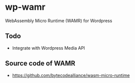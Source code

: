 # wp-wamr
WebAssembly Micro Runtime (WAMR) for Wordpress

## Todo
  * Integrate with Wordpress Media API

## Source code of WAMR
  * https://github.com/bytecodealliance/wasm-micro-runtime

